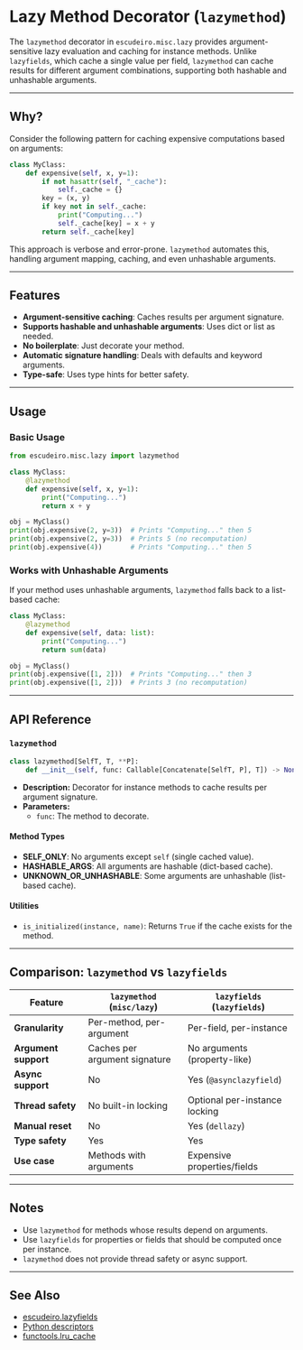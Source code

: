 # Lazy Method Decorator (`lazymethod`)

The `lazymethod` decorator in `escudeiro.misc.lazy` provides argument-sensitive lazy evaluation and caching for instance methods. Unlike `lazyfields`, which cache a single value per field, `lazymethod` can cache results for different argument combinations, supporting both hashable and unhashable arguments.

---

## Why?

Consider the following pattern for caching expensive computations based on arguments:

```python
class MyClass:
    def expensive(self, x, y=1):
        if not hasattr(self, "_cache"):
            self._cache = {}
        key = (x, y)
        if key not in self._cache:
            print("Computing...")
            self._cache[key] = x + y
        return self._cache[key]
```

This approach is verbose and error-prone. `lazymethod` automates this, handling argument mapping, caching, and even unhashable arguments.

---

## Features

- **Argument-sensitive caching**: Caches results per argument signature.
- **Supports hashable and unhashable arguments**: Uses dict or list as needed.
- **No boilerplate**: Just decorate your method.
- **Automatic signature handling**: Deals with defaults and keyword arguments.
- **Type-safe**: Uses type hints for better safety.

---

## Usage

### Basic Usage

```python
from escudeiro.misc.lazy import lazymethod

class MyClass:
    @lazymethod
    def expensive(self, x, y=1):
        print("Computing...")
        return x + y

obj = MyClass()
print(obj.expensive(2, y=3))  # Prints "Computing..." then 5
print(obj.expensive(2, y=3))  # Prints 5 (no recomputation)
print(obj.expensive(4))       # Prints "Computing..." then 5
```

### Works with Unhashable Arguments

If your method uses unhashable arguments, `lazymethod` falls back to a list-based cache:

```python
class MyClass:
    @lazymethod
    def expensive(self, data: list):
        print("Computing...")
        return sum(data)

obj = MyClass()
print(obj.expensive([1, 2]))  # Prints "Computing..." then 3
print(obj.expensive([1, 2]))  # Prints 3 (no recomputation)
```

---

## API Reference

### `lazymethod`

```python
class lazymethod[SelfT, T, **P]:
    def __init__(self, func: Callable[Concatenate[SelfT, P], T]) -> None
```

- **Description:** Decorator for instance methods to cache results per argument signature.
- **Parameters:**
  - `func`: The method to decorate.

#### Method Types

- **SELF_ONLY**: No arguments except `self` (single cached value).
- **HASHABLE_ARGS**: All arguments are hashable (dict-based cache).
- **UNKNOWN_OR_UNHASHABLE**: Some arguments are unhashable (list-based cache).

#### Utilities

- `is_initialized(instance, name)`: Returns `True` if the cache exists for the method.

---

## Comparison: `lazymethod` vs `lazyfields`

| Feature                | `lazymethod` (`misc/lazy`)         | `lazyfields` (`lazyfields`)         |
|------------------------|------------------------------------|-------------------------------------|
| **Granularity**        | Per-method, per-argument           | Per-field, per-instance             |
| **Argument support**   | Caches per argument signature      | No arguments (property-like)        |
| **Async support**      | No                                 | Yes (`@asynclazyfield`)             |
| **Thread safety**      | No built-in locking                | Optional per-instance locking       |
| **Manual reset**       | No                                 | Yes (`dellazy`)                     |
| **Type safety**        | Yes                                | Yes                                 |
| **Use case**           | Methods with arguments             | Expensive properties/fields         |

---

## Notes

- Use `lazymethod` for methods whose results depend on arguments.
- Use `lazyfields` for properties or fields that should be computed once per instance.
- `lazymethod` does not provide thread safety or async support.

---

## See Also

- [escudeiro.lazyfields](../lazyfields.md)
- [Python descriptors](https://docs.python.org/3/howto/descriptor.html)
- [functools.lru_cache](https://docs.python.org/3/library/functools.html#functools.lru_cache)